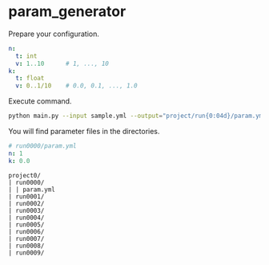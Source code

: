 param\_generator
================

Prepare your configuration.
```yaml
n:
  t: int
  v: 1..10      # 1, ..., 10
k:
  t: float
  v: 0..1/10    # 0.0, 0.1, ..., 1.0
```

Execute command.
```bash
python main.py --input sample.yml --output="project/run{0:04d}/param.yml"
```

You will find parameter files in the directories.
```yaml
# run0000/param.yml
n: 1
k: 0.0
```
```
project0/
| run0000/
| | param.yml
| run0001/
| run0002/
| run0003/
| run0004/
| run0005/
| run0006/
| run0007/
| run0008/
| run0009/
```
